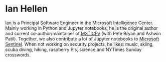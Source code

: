 # Ian Hellen

Ian is a Principal Software Engineer in the Microsoft Intelligence Center. Mainly working in Python and Jupyter notebooks, he is the original author and current co-author/maintainer of [MSTICPy](https://github.com/microsoft/msticpy) (with Pete Bryan and Ashwin Patil). Together, we also contribute a lot of Jupyter notebooks to [Microsoft Sentinel](https://github.com/Azure/Azure-Sentinel-Notebooks). When not working on security projects, he likes: music, skiing, scuba diving, hiking, raspberry PIs, science and NYTimes Sunday crosswords.